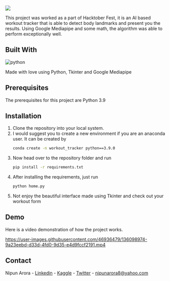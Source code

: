 <!-- PROJECT LOGO -->
<br />

<img src="AI Workout Tracker/resources/main_screen.png">

This project was worked as a part of Hacktober Fest, it is an AI based workout tracker that is able to detect body landmarks and present you the results. 
Using Google Mediapipe and some math, the algorithm was able to perform exceptionally well. 

## Built With

![python](https://forthebadge.com/images/badges/made-with-python.svg)

Made with love using Python, Tkinter and Google Mediapipe

## Prerequisites

The prerequisites for this project are Python 3.9

## Installation

1. Clone the repository into your local system. 
2. I would suggest you to create a new environment if you are an anaconda user.
   It can be created by
   ```sh
   conda create -n workout_tracker python==3.9.0
   ```
3. Now head over to the repository folder and run
   ```sh
   pip install -r requirements.txt
   ```
4. After installing the requirements, just run
   ```sh
   python home.py
   ```
5. Not enjoy the beautiful interface made using Tkinter and check out your workout form

## Demo

Here is a video demonstration of how the project works. 

https://user-images.githubusercontent.com/46936479/136098974-9a23eebd-d33d-4fd0-9d35-e4d9fccf2191.mp4

<!-- CONTACT -->
## Contact

Nipun Arora - [Linkedin](https://linkein.com/in/nipunarora8) - [Kaggle](https://www.kaggle.com/nipunarora8) - [Twitter](https://twitter.com/nippuunn) - nipunarora8@yahoo.com

